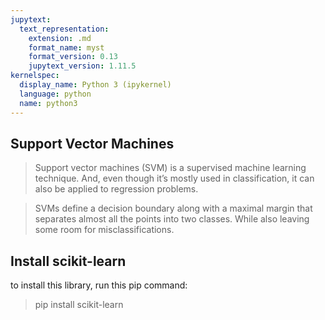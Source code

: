 ```yaml
---
jupytext:
  text_representation:
    extension: .md
    format_name: myst
    format_version: 0.13
    jupytext_version: 1.11.5
kernelspec:
  display_name: Python 3 (ipykernel)
  language: python
  name: python3
---
```


## Support Vector Machines

>Support vector machines (SVM) is a supervised machine learning technique. And, even though it’s mostly used in classification, it can also be applied to regression problems.

>SVMs define a decision boundary along with a maximal margin that separates almost all the points into two classes. While also leaving some room for misclassifications.

## Install scikit-learn

to install this library, run this pip command:

>pip install scikit-learn